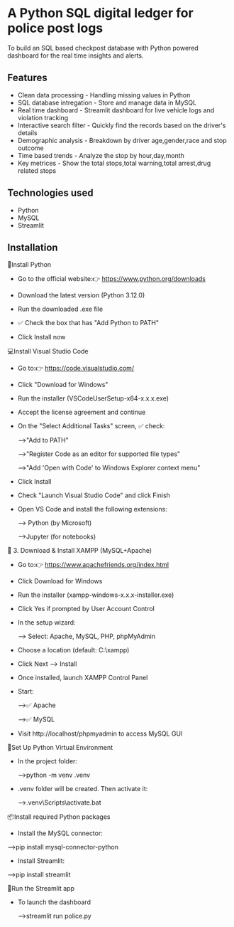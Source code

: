 # A Python SQL digital ledger for police post logs

To build an SQL based checkpost database with Python powered dashboard for the real time insights and alerts.

## Features

- Clean data processing - Handling missing values in Python
- SQL database intregation - Store and manage data in MySQL
- Real time dashboard - Streamlit dashboard for live vehicle logs and violation tracking
- Interactive search filter - Quickly find the records based on the driver's details
- Demographic analysis - Breakdown by driver age,gender,race and stop outcome
- Time based trends - Analyze the stop by hour,day,month
- Key metrices - Show the total stops,total warning,total arrest,drug related stops

## Technologies used

- Python 
- MySQL
- Streamlit

## Installation

📌Install Python

- Go to the official website:👉 https://www.python.org/downloads

- Download the latest version (Python 3.12.0)

- Run the downloaded .exe file

- ✅ Check the box that has "Add Python to PATH"

- Click Install now

💻Install Visual Studio Code

- Go to:👉 https://code.visualstudio.com/

- Click "Download for Windows"

- Run the installer (VSCodeUserSetup-x64-x.x.x.exe)

- Accept the license agreement and continue

- On the "Select Additional Tasks" screen, ✅ check:

   -->"Add to PATH"

   -->"Register Code as an editor for supported file types"

   -->"Add 'Open with Code' to Windows Explorer context menu"

- Click Install

- Check "Launch Visual Studio Code" and click Finish

- Open VS Code and install the following extensions:

    --> Python (by Microsoft)

    -->Jupyter (for notebooks)

🧰 3. Download & Install XAMPP (MySQL+Apache)

- Go to:👉 https://www.apachefriends.org/index.html

- Click Download for Windows

- Run the installer (xampp-windows-x.x.x-installer.exe)

- Click Yes if prompted by User Account Control

- In the setup wizard:

  --> Select: Apache, MySQL, PHP, phpMyAdmin

- Choose a location (default: C:\xampp)

- Click Next --> Install

- Once installed, launch XAMPP Control Panel

- Start:

    -->✅ Apache

    -->✅ MySQL

- Visit http://localhost/phpmyadmin to access MySQL GUI

🐍Set Up Python Virtual Environment 

- In the project folder:

    -->python -m venv .venv

- .venv folder will be created. Then activate it:

    -->.venv\Scripts\activate.bat

📦Install required Python packages  

- Install the MySQL connector:

-->pip install mysql-connector-python

- Install Streamlit:

-->pip install streamlit

🚀Run the Streamlit app

- To launch the dashboard

    -->streamlit run police.py
    
